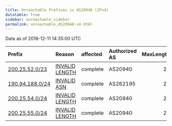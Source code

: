 ```yaml
---
title: Unreachable Prefixes in AS20940 (IPv4)
datatable: true
sidebar: unreachable_sidebar
permalink: unreachable_AS20940-v4.html
---
```


Data as of 2018-12-11 14:35:00 UTC


<div class="datatable-begin"></div>

| Prefix                                                   | Reason                                                                                                   | affected   | Authorized AS   |   MaxLength | Anchor                                         |   unreachable /24s |
|:---------------------------------------------------------|:---------------------------------------------------------------------------------------------------------|:-----------|:----------------|------------:|:-----------------------------------------------|-------------------:|
| [200.25.52.0/23](https://stat.ripe.net/200.25.52.0/23)   | [INVALID LENGTH](https://rpki-validator.ripe.net/announcement-preview?asn=AS20940&prefix=200.25.52.0/23) | complete   | AS20940         |          22 | [LACNIC](unreachable_LACNIC_RPKI_Root-v4.html) |                  2 |
| [190.94.188.0/24](https://stat.ripe.net/190.94.188.0/24) | [INVALID ASN](https://rpki-validator.ripe.net/announcement-preview?asn=AS20940&prefix=190.94.188.0/24)   | complete   | AS262195        |          24 | [LACNIC](unreachable_LACNIC_RPKI_Root-v4.html) |                  1 |
| [200.25.54.0/24](https://stat.ripe.net/200.25.54.0/24)   | [INVALID LENGTH](https://rpki-validator.ripe.net/announcement-preview?asn=AS20940&prefix=200.25.54.0/24) | complete   | AS20940         |          22 | [LACNIC](unreachable_LACNIC_RPKI_Root-v4.html) |                  1 |
| [200.25.55.0/24](https://stat.ripe.net/200.25.55.0/24)   | [INVALID LENGTH](https://rpki-validator.ripe.net/announcement-preview?asn=AS20940&prefix=200.25.55.0/24) | complete   | AS20940         |          22 | [LACNIC](unreachable_LACNIC_RPKI_Root-v4.html) |                  1 |

<div class="datatable-end"></div>